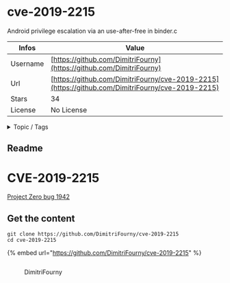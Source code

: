 # cve-2019-2215

Android privilege escalation via an use-after-free in binder.c

| Infos    | Value                                                              |
| -------- | -------------------------------------------------------------------|
| Username | [https://github.com/DimitriFourny](https://github.com/DimitriFourny) |
| Url      | [https://github.com/DimitriFourny/cve-2019-2215](https://github.com/DimitriFourny/cve-2019-2215)                                               |
| Stars    | 34                                                          |
| License  | No License                                                        |

<details>

<summary>Topic / Tags</summary>

* 1day

</details>

## Readme

# CVE-2019-2215

[Project Zero bug 1942](https://bugs.chromium.org/p/project-zero/issues/detail?id=1942)



## Get the content

```
git clone https://github.com/DimitriFourny/cve-2019-2215
cd cve-2019-2215
```

{% embed url="https://github.com/DimitriFourny/cve-2019-2215" %}

<figure><img src="https://avatars.githubusercontent.com/u/17668518?v=4" alt=""><figcaption><p>DimitriFourny</p></figcaption></figure>
